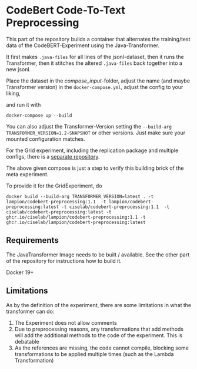 # CodeBert Code-To-Text Preprocessing 

This part of the repository builds a container that alternates the training/test data of the CodeBERT-Experiment using the Java-Transformer. 

It first makes `.java-files` for all lines of the jsonl-dataset, 
then it runs the Transformer, 
then it stitches the altered `.java-files` back together into a new jsonl.

Place the dataset in the *compose_input*-folder, 
adjust the name (and maybe Transformer version) in the `docker-compose.yml`, 
adjust the config to your liking, 

and run it with 

```
docker-compose up --build
```

You can also adjust the Transformer-Version setting the `--build-arg TRANSFORMER_VERSION=1.2-SNAPSHOT` or other versions. Just make sure your mounted configuration matches. 

For the Grid experiment, including the replication package and multiple configs, there is a [separate repository](../GridExperiment). 

The above given compose is just a step to verify this building brick of the meta experiment.    

To provide it for the GridExperiment, do 

```
docker build --build-arg TRANSFORMER_VERSION=latest . -t lampion/codebert-preprocessing:1.1  -t lampion/codebert-preprocessing:latest -t ciselab/codebert-preprocessing:1.1  -t ciselab/codebert-preprocessing:latest -t ghcr.io/ciselab/lampion/codebert-preprocessing:1.1 -t ghcr.io/ciselab/lampion/codebert-preprocessing:latest
```

## Requirements

The JavaTransformer Image needs to be built / available.
See the other part of the repository for instructions how to build it.

Docker 19+

## Limitations

As by the definition of the experiment, there are some limitations in what the transformer can do: 

1. The Experiment does not allow comments
2. Due to preprocessing reasons, any transformations that add methods will add the additional methods to the code of the experiment. This is debatable
3. As the references are missing, the code cannot compile, blocking some transformations to be applied multiple times (such as the Lambda Transformation)
